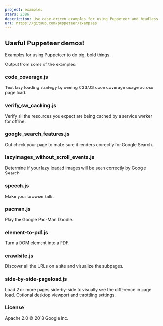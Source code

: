 ```yaml
---
project: examples
stars: 2386
description: Use case-driven examples for using Puppeteer and headless chrome
url: https://github.com/puppeteer/examples
---
```


Useful Puppeteer demos!
-----------------------

Examples for using Puppeteer to do big, bold things.

Output from some of the examples:

### code\_coverage.js

Test lazy loading strategy by seeing CSS/JS code coverage usage across page load.

### verify\_sw\_caching.js

Verify all the resources you expect are being cached by a service worker for offline.

### google\_search\_features.js

Gut check your page to make sure it renders correctly for Google Search.

### lazyimages\_without\_scroll\_events.js

Determine if your lazy loaded images will be seen correctly by Google Search.

### speech.js

Make your browser talk.

### pacman.js

Play the Google Pac-Man Doodle.

### element-to-pdf.js

Turn a DOM element into a PDF.

### crawlsite.js

Discover all the URLs on a site and visualize the subpages.

### side-by-side-pageload.js

Load 2 or more pages side-by-side to visually see the difference in page load. Optional desktop viewport and throttling settings.

### License

Apache 2.0 © 2018 Google Inc.

